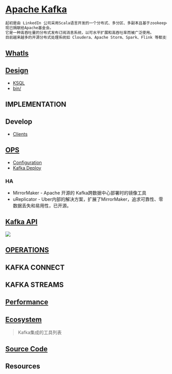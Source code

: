 # [Apache Kafka](http://kafka.apachecn.org/)
```md
起初是由 LinkedIn 公司采用Scala语言开发的一个分布式、多分区、多副本且基于zookeeper协调的分布式消息系统，
现已捐献给Apache基金会。
它是一种高吞吐量的分布式发布订阅消息系统，以可水平扩展和高吞吐率而被广泛使用。
目前越来越多的开源分布式处理系统如 Cloudera、Apache Storm、Spark、Flink 等都支持与Kafka集成。
```
## [WhatIs](WhatIs.md)

## [Design](design/README.md)
* [KSQL](design/KSQL/KSQL.md)
* [bin/](design/bin/README.md)

## IMPLEMENTATION

## Develop
* [Clients](https://cwiki.apache.org/confluence/display/KAFKA/Clients)

## [OPS](ops/README.md)
* [Configuration](https://kafka.apache.org/documentation/#configuration)
* [Kafka Deploy](op/deploy.md)

### HA
* MirrorMaker - Apache 开源的 Kafka跨数据中心部署时的镜像工具
* uReplicator - Uber内部的解决方案，扩展了MirrorMaker，追求可靠性、零数据丢失和易用性，已开源。

## [Kafka API](API/README.md)
![](pic/kafka-apis.png)

## [OPERATIONS](https://kafka.apache.org/documentation/#operations)

## KAFKA CONNECT

## KAFKA STREAMS

## [Performance](https://kafka.apache.org/performance)

## [Ecosystem](https://cwiki.apache.org/confluence/display/KAFKA/Ecosystem)
> Kafka集成的工具列表

## [Source Code](sourcecode/README.md)

## Resources


